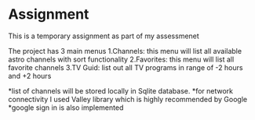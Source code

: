 # Assignment
This is a temporary assignment as part of my assessmenet

The project has 3 main menus
1.Channels: this menu will list all available astro channels with sort functionality
2.Favorites: this menu will list all favorite channels
3.TV Guid: list out all TV programs in range of -2 hours and +2 hours

*list of channels will be stored locally in Sqlite database.
*for network connectivity I used Valley library which is highly recommended by Google
*google sign in is also implemented

